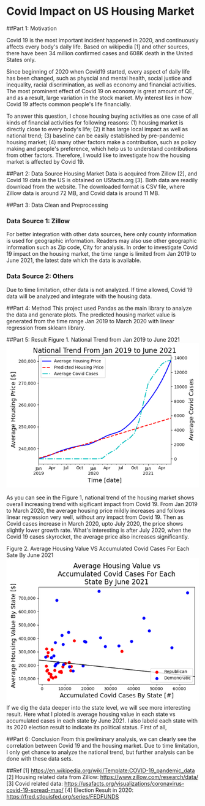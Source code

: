# Covid Impact on US Housing Market

##Part 1: Motivation

Covid 19 is the most important incident happened in 2020, and continuously affects every
body's daily life. Based on wikipedia [1] and other sources, there have been 34 million confirmed cases and 608K death in the 
United States only. 

Since beginning of 2020 when Covid19 started, every aspect of daily life has been changed, such as physcial and mental health,
social justice and inequality, racial discrimination, as well as economy and financial activities.
The most prominent effect of Covid 19 on economy is great amount of QE, and as a result, large variation in the stock market. My interest lies in how Covid 19 affects common people's life 
financially. 

To answer this question, I chose housing buying activities as one case of all kinds of financial activities for following reasons:
(1) housing market is directly close to every body's life; (2) it has large local impact as well as national trend; (3) baseline can be easily established by pre-pandemic housing market; (4) many other factors make a contribution, such as policy making
and people's preference, which help us to understand contributions from other factors. Therefore,
I would like to investigate how the housing market is affected by Covid 19. 

##Part 2: Data Source
Housing Market Data is acquired from Zillow [2], and Covid 19 data in 
the US is obtained on USfacts.org [3]. Both data are readily download from the website. The downloaded format is CSV file, where Zillow data is around 72 MB, and Covid data is around 11 MB.

##Part 3: Data Clean and Preprocessing
### Data Source 1: Zillow
For better integration with other data sources, here only county information is used for geographic information. Readers may also use other geographic information such as Zip code, City for analysis.
In order to investigate Covid 19 impact on the housing market, the time range is limited from Jan 2019 to June 2021, the latest date which the data is available.
### Data Source 2: Others
Due to time limitation, other data is not analyzed. If time allowed, Covid 19 data will be analyzed and integrate with the housing data.

##Part 4: Method
This project used Pandas as the main library to analyze the data and generate plots. The predicted housing market value is generated from the time range Jan 
2019 to March 2020 with linear regression from sklearn library.

##Part 5: Result
Figure 1. National Trend from Jan 2019 to June 2021
![image1.png](image1.png)

As you can see in the Figure 1, national trend of the housing market shows overall increasing trend with sigificant impact 
from Covid 19. From Jan 2019 to March 2020, the average housing price mildly increases and follows linear regression very well, without any impact from Covid 19. Then as Covid cases increase in March 2020,
upto July 2020, the price shows slightly lower growth rate. What's interesting is after July 2020, when the Covid 19 cases skyrocket, the average price also increases significantly. 

Figure 2. Average Housing Value VS Accumulated Covid Cases For Each Sate By June 2021
![image2.png](image2.png)
If we dig the data deeper into the state level, we will see more interesting result. Here what I ploted is average housing value in each state vs accumulated cases in each state by June 2021. I also labeld 
each state with its 2020 election result to indicate its political status. First of all, 

##Part 6: Conclusion
From this preliminary analysis, we can clearly see the correlation between Covid 19 and the housing market. Due to time limitation, I only get chance to analyze the national trend, but further analysis can be done with these data sets.

##Ref
[1] https://en.wikipedia.org/wiki/Template:COVID-19_pandemic_data
[2] Housing related data from Zillow: https://www.zillow.com/research/data/
[3] Covid related data: https://usafacts.org/visualizations/coronavirus-covid-19-spread-map/
[4] Election Result in 2020: https://fred.stlouisfed.org/series/FEDFUNDS